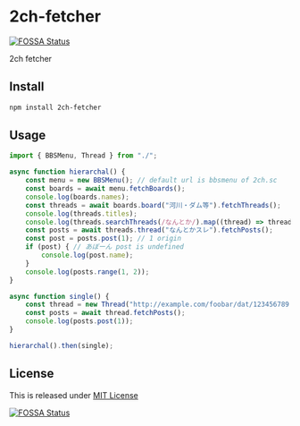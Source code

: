 # 2ch-fetcher
[![FOSSA Status](https://app.fossa.io/api/projects/git%2Bgithub.com%2FNarazaka%2F2ch-fetcher.svg?type=shield)](https://app.fossa.io/projects/git%2Bgithub.com%2FNarazaka%2F2ch-fetcher?ref=badge_shield)


2ch fetcher

## Install

```bash
npm install 2ch-fetcher
```

## Usage

```typescript
import { BBSMenu, Thread } from "./";

async function hierarchal() {
    const menu = new BBSMenu(); // default url is bbsmenu of 2ch.sc
    const boards = await menu.fetchBoards();
    console.log(boards.names);
    const threads = await boards.board("河川・ダム等").fetchThreads();
    console.log(threads.titles);
    console.log(threads.searchThreads(/なんとか/).map((thread) => thread.title));
    const posts = await threads.thread("なんとかスレ").fetchPosts();
    const post = posts.post(1); // 1 origin
    if (post) { // あぼーん post is undefined
        console.log(post.name);
    }
    console.log(posts.range(1, 2));
}

async function single() {
    const thread = new Thread("http://example.com/foobar/dat/123456789.dat", "title", 42);
    const posts = await thread.fetchPosts();
    console.log(posts.post(1));
}

hierarchal().then(single);
```

## License

This is released under [MIT License](https://narazaka.net/license/MIT?2017)


[![FOSSA Status](https://app.fossa.io/api/projects/git%2Bgithub.com%2FNarazaka%2F2ch-fetcher.svg?type=large)](https://app.fossa.io/projects/git%2Bgithub.com%2FNarazaka%2F2ch-fetcher?ref=badge_large)